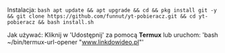 
Instalacja:
`bash
apt update && apt upgrade && cd && pkg install git -y && git clone https://github.com/funnut/yt-pobieracz.git && cd yt-pobieracz && bash install.sh
`

Jak używać:
Kliknij w 'Udostępnij' za pomocą **Termux** lub uruchom: 'bash ~/bin/termux-url-opener "www.linkdowideo.pl"'
